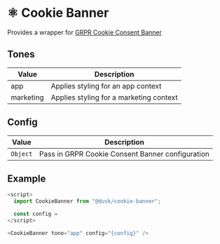 # ⚛️ Cookie Banner

Provides a wrapper for [GRPR Cookie Consent Banner](https://github.com/beyonk-adventures/gdpr-cookie-consent-banner)

## Tones

| Value     | Description                             |
| --------- | --------------------------------------- |
| app       | Applies styling for an app context      |
| marketing | Applies styling for a marketing context |

## Config

| Value    | Description                                      |
| -------- | ------------------------------------------------ |
| `Object` | Pass in GRPR Cookie Consent Banner configuration |

## Example

```js
<script>
  import CookieBanner from "@dusk/cookie-banner";

  const config =
</script>

<CookieBanner tone="app" config="{config}" />
```
